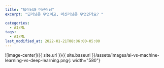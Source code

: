 ```yaml
---
title: "딥러닝과 머신러닝"
excerpt: "딥러닝은 무엇이고, 머신러닝은 무엇인가요? "

categories:
  - AI/ML
tags:
  - AI/ML
last_modified_at: 2022-01-21T08:06:00-05:00
---
```


![image-center]({{ site.url }}{{ site.baseurl }}/assets/images/ai-vs-machine-learning-vs-deep-learning.png{: width="580"}

